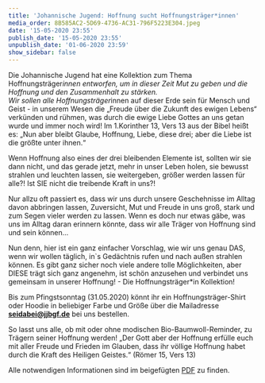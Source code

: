 ```yaml
---
title: 'Johannische Jugend: Hoffnung sucht Hoffnungsträger*innen'
media_order: 8B585AC2-5D69-4736-AC31-796F5223E304.jpeg
date: '15-05-2020 23:55'
publish_date: '15-05-2020 23:55'
unpublish_date: '01-06-2020 23:59'
show_sidebar: false
---
```


Die Johannische Jugend hat eine Kollektion zum Thema Hoffnungsträger*innen entworfen, um in dieser Zeit Mut zu geben und die Hoffnung und den Zusammenhalt zu stärken.   
Wir sollen alle Hoffnungsträger*innen auf dieser Erde sein für Mensch und Geist - in unserem Wesen die „Freude über die Zukunft des ewigen Lebens“ verkünden und rühmen, was durch die ewige Liebe Gottes an uns getan wurde und immer noch wird!
Im 1.Korinther 13, Vers 13 aus der Bibel heißt es: „Nun aber bleibt Glaube, Hoffnung, Liebe, diese drei; aber die Liebe ist die größte unter ihnen.“

Wenn Hoffnung also eines der drei bleibenden Elemente ist, sollten wir sie dann nicht, und das gerade jetzt, mehr in unser Leben holen, sie bewusst strahlen und leuchten lassen, sie weitergeben, größer werden lassen für alle?! Ist SIE nicht die treibende Kraft in uns?!

Nur allzu oft passiert es, dass wir uns durch unsere Geschehnisse im Alltag davon abbringen lassen, Zuversicht, Mut und Freude in uns groß, stark und zum Segen vieler werden zu lassen. Wenn es doch nur etwas gäbe, was uns im Alltag daran erinnern könnte, dass wir alle Träger von Hoffnung sind und sein können...

Nun denn, hier ist ein ganz einfacher Vorschlag, wie wir uns genau DAS, wenn wir wollen täglich, in`s Gedächtnis rufen und nach außen strahlen können. Es gibt ganz sicher noch viele andere tolle Möglichkeiten, aber DIESE trägt sich ganz angenehm, ist schön anzusehen und verbindet uns gemeinsam in unserer Hoffnung! - Die Hoffnungsträger*in Kollektion!

Bis zum Pfingstsonntag (31.05.2020) könnt ihr ein Hoffnungsträger-Shirt oder Hoodie in beliebiger Farbe und Größe über die Mailadresse **seidabei@jjbgf.de** bei uns bestellen.

So lasst uns alle, ob mit oder ohne modischen Bio-Baumwoll-Reminder, zu Trägern seiner Hoffnung werden!
„Der Gott aber der Hoffnung erfülle euch mit aller Freude und Frieden im Glauben, dass ihr völlige Hoffnung habet durch die Kraft des Heiligen Geistes.“ (Römer 15, Vers 13)

Alle notwendigen Informationen sind im beigefügten [PDF](https://cloud.johannische-kirche.org/index.php/s/ojmkcXY2zCziEja) zu finden.